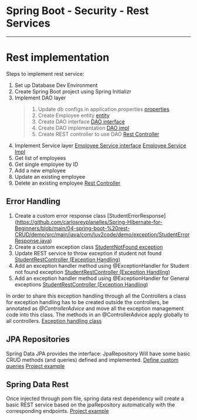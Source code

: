 # Spring Boot - Security - Rest Services
____

# Rest implementation
Steps to implement rest service:

1. Set up Database Dev Environment
2. Create Spring Boot project using Spring Initializr
3. Implement DAO layer
   > 1. Update db configs in application.properties
   >    [properties](https://github.com/carlosreyplanelles/Spring-Hibernate-for-Beginners/blob/main/04-spring-boot-%20rest-CRUD/cruddemo/src/main/resources/application.properties)
   > 2. Create Employee entity
   >    [entity](https://github.com/carlosreyplanelles/Spring-Hibernate-for-Beginners/blob/main/04-spring-boot-%20rest-CRUD/cruddemo/src/main/java/com/luv2code/springboot/cruddemo/entity/Employee.java)
   > 3. Create DAO interface
   >    [DAO interface](https://github.com/carlosreyplanelles/Spring-Hibernate-for-Beginners/blob/main/04-spring-boot-%20rest-CRUD/cruddemo/src/main/java/com/luv2code/springboot/cruddemo/dao/EmployeeDAO.java)
   > 4. Create DAO implementation
   >    [DAO impl](https://github.com/carlosreyplanelles/Spring-Hibernate-for-Beginners/blob/main/04-spring-boot-%20rest-CRUD/cruddemo/src/main/java/com/luv2code/springboot/cruddemo/dao/EmployeeDAOImpl.java)
   > 5. Create REST controller to use DAO
   >    [Rest Controller](https://github.com/carlosreyplanelles/Spring-Hibernate-for-Beginners/blob/main/04-spring-boot-%20rest-CRUD/cruddemo/src/main/java/com/luv2code/springboot/cruddemo/rest/EmployeeRestController.java)
4. Implement Service layer
   [Employee Service interface](https://github.com/carlosreyplanelles/Spring-Hibernate-for-Beginners/blob/main/04-spring-boot-%20rest-CRUD/cruddemo/src/main/java/com/luv2code/springboot/cruddemo/service/EmployeeService.java)
   [Employee Service Impl](https://github.com/carlosreyplanelles/Spring-Hibernate-for-Beginners/blob/main/04-spring-boot-%20rest-CRUD/cruddemo/src/main/java/com/luv2code/springboot/cruddemo/service/EmployeeServiceImpl.java)
5. Get list of employees
6. Get single employee by ID
7. Add a new employee
8. Update an existing employee
9. Delete an existing employee
   [Rest Controller](https://github.com/carlosreyplanelles/Spring-Hibernate-for-Beginners/blob/main/04-spring-boot-%20rest-CRUD/cruddemo/src/main/java/com/luv2code/springboot/cruddemo/rest/EmployeeRestController.java)

## Error Handling

1. Create a custom error response class
   [StudentErrorResponse] (https://github.com/carlosreyplanelles/Spring-Hibernate-for-Beginners/blob/main/04-spring-boot-%20rest-CRUD/demo/src/main/java/com/luv2code/demo/exception/StudentErrorResponse.java)
2. Create a custom exception class
   [StudentNotFound exception](https://github.com/carlosreyplanelles/Spring-Hibernate-for-Beginners/blob/main/04-spring-boot-%20rest-CRUD/demo/src/main/java/com/luv2code/demo/exception/StudentNotFoundException.java)
3. Update REST service to throw exception if student not found
   [StudentRestController (Exception Handling)](https://github.com/carlosreyplanelles/Spring-Hibernate-for-Beginners/blob/main/04-spring-boot-%20rest-CRUD/demo/src/main/java/com/luv2code/demo/rest/StudentRestController.java)
4. Add an exception handler method using @ExceptionHandler for Student not found exception
   [StudentRestController (Exception Handling)](https://github.com/carlosreyplanelles/Spring-Hibernate-for-Beginners/blob/main/04-spring-boot-%20rest-CRUD/demo/src/main/java/com/luv2code/demo/rest/StudentRestController.java)
5. Add an exception handler method using @ExceptionHandler for General exceptions
   [StudentRestController (Exception Handling)](https://github.com/carlosreyplanelles/Spring-Hibernate-for-Beginners/blob/main/04-spring-boot-%20rest-CRUD/demo/src/main/java/com/luv2code/demo/rest/StudentRestController.java)

In order to share this exception handling through all the Controllers a class for exception handling has to be created outside the controllers, be annotated as _@ControllerAdvice_ and move all the exception management code into this class. The methods in an @ControllerAdvice apply globally to all controllers.
[Exception handling class](https://github.com/carlosreyplanelles/Spring-Hibernate-for-Beginners/blob/main/04-spring-boot-%20rest-CRUD/demo/src/main/java/com/luv2code/demo/exception/StudentRestExceptionHandler.java)

## JPA Repositories

Spring Data JPA provides the interface: JpaRepository
Will have some basic CRUD methods (and queries) defined and implemented.
[Define custom queries](www.luv2code.com/spring-data-jpa-defining-custom-queries)
[Project example](https://github.com/carlosreyplanelles/Spring-Hibernate-for-Beginners/tree/main/04-spring-boot-%20rest-CRUD/30-spring-boot-rest-crud-employee-with-spring-data-jpa)

## Spring Data Rest

Once injected through pom file, spring data rest dependency will create a basic REST service based on the jpaRepository automatically with the corresponding endpoints.
[Project example](https://github.com/carlosreyplanelles/Spring-Hibernate-for-Beginners/tree/main/04-spring-boot-%20rest-CRUD/40-spring-boot-rest-crud-employee-with-spring-data-rest)